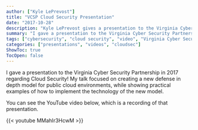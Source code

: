 ```yaml
---
author: ["Kyle LePrevost"]
title: "VCSP Cloud Security Presentation"
date: "2017-10-28"
description: "Kyle LePrevost gives a presentation to the Virginia Cyber Security Partnership in 2017 regarding Cloud Security"
summary: "I gave a presentation to the Virginia Cyber Security Partnership in 2017 regarding Cloud Security!"
tags: ["cybersecurity", "cloud security", "video", "Virginia Cyber Security Partnership", "vcsp", "defense in depth"]
categories: ["presentations", "videos", "cloudsec"]
ShowToc: true
TocOpen: false
---
```


I gave a presentation to the Virginia Cyber Security Partnership in 2017 regarding Cloud Security! My talk focused on creating a new defense in depth model for public cloud environments, while showing practical examples of how to implement the technology of the new model.

You can see the YouTube video below, which is a recording of that presentation.

{{< youtube MMahIr3HcwM >}}
